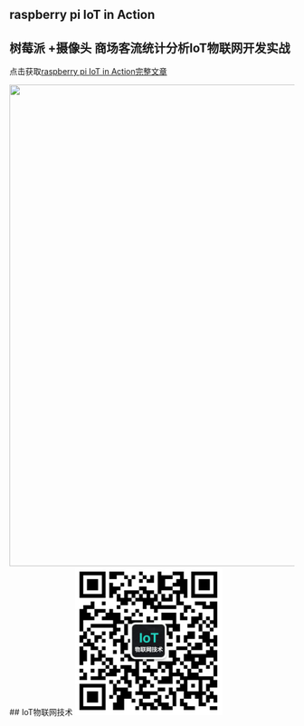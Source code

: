 ## raspberry pi IoT in Action

## 树莓派 +摄像头 商场客流统计分析IoT物联网开发实战
点击获取[raspberry pi IoT in Action完整文章](https://gitbook.cn/gitchat/activity/5c443ad3e1f3a5423d1c2f42)

<img src='https://raw.githubusercontent.com/iot-on-aliyun/raspberry-pi-IoT-in-Action/master/gitchat-qrcode.jpeg' width="540" height="850" />
## IoT物联网技术

<img src='https://raw.githubusercontent.com/wongxming/ecs/master/iot-tech-weixin.png' width="260" height="260" />

